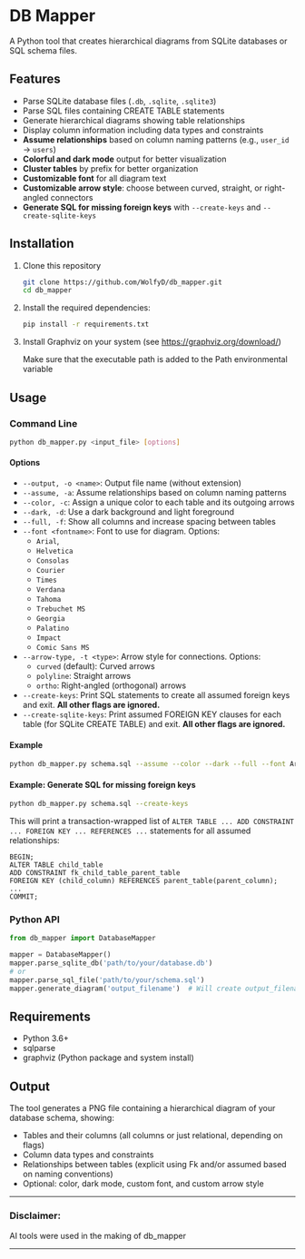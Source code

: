 # DB Mapper

A Python tool that creates hierarchical diagrams from SQLite databases or SQL schema files.

## Features

- Parse SQLite database files (`.db`, `.sqlite`, `.sqlite3`)
- Parse SQL files containing CREATE TABLE statements
- Generate hierarchical diagrams showing table relationships
- Display column information including data types and constraints
- **Assume relationships** based on column naming patterns (e.g., `user_id` → `users`)
- **Colorful and dark mode** output for better visualization
- **Cluster tables** by prefix for better organization
- **Customizable font** for all diagram text
- **Customizable arrow style**: choose between curved, straight, or right-angled connectors
- **Generate SQL for missing foreign keys** with `--create-keys` and `--create-sqlite-keys`

## Installation

1. Clone this repository
   ```bash
   git clone https://github.com/WolfyD/db_mapper.git
   cd db_mapper
   ```
2. Install the required dependencies:
   ```bash
   pip install -r requirements.txt
   ```

3. Install Graphviz on your system (see https://graphviz.org/download/)
  
   Make sure that the executable path is added to the Path environmental variable

## Usage

### Command Line

```bash
python db_mapper.py <input_file> [options]
```

#### Options

- `--output, -o <name>`: Output file name (without extension)
- `--assume, -a`: Assume relationships based on column naming patterns
- `--color, -c`: Assign a unique color to each table and its outgoing arrows
- `--dark, -d`: Use a dark background and light foreground
- `--full, -f`: Show all columns and increase spacing between tables
- `--font <fontname>`: Font to use for diagram. Options: 
  - `Arial`, 
  - `Helvetica`
  - `Consolas`
  - `Courier`
  - `Times`
  - `Verdana`
  - `Tahoma`
  - `Trebuchet MS`
  - `Georgia`
  - `Palatino`
  - `Impact`
  - `Comic Sans MS`
- `--arrow-type, -t <type>`: Arrow style for connections. Options:
  - `curved` (default): Curved arrows
  - `polyline`: Straight arrows
  - `ortho`: Right-angled (orthogonal) arrows
- `--create-keys`: Print SQL statements to create all assumed foreign keys and exit. **All other flags are ignored.**
- `--create-sqlite-keys`: Print assumed FOREIGN KEY clauses for each table (for SQLite CREATE TABLE) and exit. **All other flags are ignored.**

#### Example

```bash
python db_mapper.py schema.sql --assume --color --dark --full --font Arial --arrow-type ortho -o my_diagram
```

#### Example: Generate SQL for missing foreign keys

```bash
python db_mapper.py schema.sql --create-keys
```
This will print a transaction-wrapped list of `ALTER TABLE ... ADD CONSTRAINT ... FOREIGN KEY ... REFERENCES ...` statements for all assumed relationships:

```
BEGIN;
ALTER TABLE child_table
ADD CONSTRAINT fk_child_table_parent_table
FOREIGN KEY (child_column) REFERENCES parent_table(parent_column);
...
COMMIT;
```

### Python API

```python
from db_mapper import DatabaseMapper

mapper = DatabaseMapper()
mapper.parse_sqlite_db('path/to/your/database.db')
# or
mapper.parse_sql_file('path/to/your/schema.sql')
mapper.generate_diagram('output_filename')  # Will create output_filename.png
```

## Requirements

- Python 3.6+
- sqlparse
- graphviz (Python package and system install)

## Output

The tool generates a PNG file containing a hierarchical diagram of your database schema, showing:
- Tables and their columns (all columns or just relational, depending on flags)
- Column data types and constraints
- Relationships between tables (explicit using Fk and/or assumed based on naming conventions)
- Optional: color, dark mode, custom font, and custom arrow style

---

 ### Disclaimer:
 AI tools were used in the making of db_mapper
 
 ---